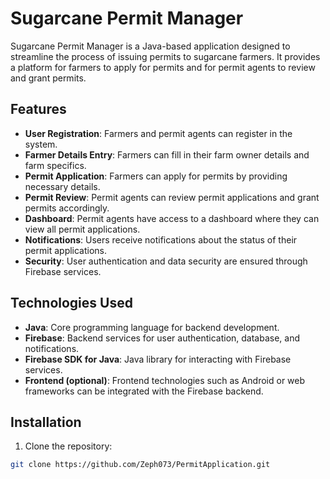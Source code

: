 # Sugarcane Permit Manager

Sugarcane Permit Manager is a Java-based application designed to streamline the process of issuing permits to sugarcane farmers. It provides a platform for farmers to apply for permits and for permit agents to review and grant permits.

## Features

- **User Registration**: Farmers and permit agents can register in the system.
- **Farmer Details Entry**: Farmers can fill in their farm owner details and farm specifics.
- **Permit Application**: Farmers can apply for permits by providing necessary details.
- **Permit Review**: Permit agents can review permit applications and grant permits accordingly.
- **Dashboard**: Permit agents have access to a dashboard where they can view all permit applications.
- **Notifications**: Users receive notifications about the status of their permit applications.
- **Security**: User authentication and data security are ensured through Firebase services.

## Technologies Used

- **Java**: Core programming language for backend development.
- **Firebase**: Backend services for user authentication, database, and notifications.
- **Firebase SDK for Java**: Java library for interacting with Firebase services.
- **Frontend (optional)**: Frontend technologies such as Android or web frameworks can be integrated with the Firebase backend.

## Installation

1. Clone the repository:

```bash
git clone https://github.com/Zeph073/PermitApplication.git
